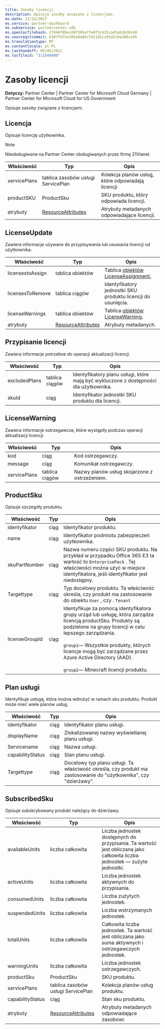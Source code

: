 ```yaml
---
title: Zasoby licencji
description: Opisuje zasoby związane z licencjami.
ms.date: 12/15/2017
ms.service: partner-dashboard
ms.subservice: partnercenter-sdk
ms.openlocfilehash: 27d44f89ac89f365e77e073c425ca45ab3638c68
ms.sourcegitcommit: b307fd75e305e0a88cfd1182cc01d2c9a108ce45
ms.translationtype: MT
ms.contentlocale: pl-PL
ms.lasthandoff: 06/06/2021
ms.locfileid: "111548400"
---
```

# <a name="license-resources"></a>Zasoby licencji

**Dotyczy:** Partner Center | Partner Center for Microsoft Cloud Germany | Partner Center for Microsoft Cloud for US Government

Opisuje zasoby związane z licencjami.

## <a name="license"></a>Licencja

Opisuje licencję użytkownika.

>[!NOTE]
>Nieobsługiwane na Partner Center obsługiwanych przez firmę 21Vianet.

| Właściwość     | Typ                                                           | Opis                                                    |
|--------------|----------------------------------------------------------------|----------------------------------------------------------------|
| servicePlans | tablica zasobów usługi ServicePlan                                 | Kolekcja planów usług, które odpowiadają licencji |
| productSKU   | ProductSku                                                     | SKU produktu, który odpowiada licencji.        |
| atrybuty   | [ResourceAttributes](utility-resources.md#resourceattributes) | Atrybuty metadanych odpowiadające licencji.          |

## <a name="licenseupdate"></a>LicenseUpdate

Zawiera informacje używane do przypisywania lub usuwania licencji od użytkownika.

| Właściwość         | Typ                                                           | Opis                                               |
|------------------|----------------------------------------------------------------|-----------------------------------------------------------|
| licensestoAssign | tablica obiektów                                               | Tablica [obiektów LicenseAssignment.](#licenseassignment) |
| licensesToRemove | tablica ciągów                                               | Identyfikatory jednostki SKU produktu licencji do usunięcia.    |
| licenseWarnings  | tablica obiektów                                               | Tablica [obiektów LicenseWarning.](#licensewarning)       |
| atrybuty       | [ResourceAttributes](utility-resources.md#resourceattributes) | Atrybuty metadanych.                                  |

## <a name="licenseassignment"></a>Przypisanie licencji

Zawiera informacje potrzebne do operacji aktualizacji licencji.

| Właściwość      | Typ             | Opis                                                                |
|---------------|------------------|----------------------------------------------------------------------------|
| excludedPlans | tablica ciągów | Identyfikatory planu usługi, które mają być wykluczone z dostępności dla użytkownika. |
| skuId         | ciąg           | Identyfikator jednostki SKU produktu dla licencji.                                |

## <a name="licensewarning"></a>LicenseWarning

Zawiera informacje ostrzegawcze, które wystąpiły podczas operacji aktualizacji licencji.

| Właściwość     | Typ             | Opis                                         |
|--------------|------------------|-----------------------------------------------------|
| kod         | ciąg           | Kod ostrzegawczy.                                   |
| message      | ciąg           | Komunikat ostrzegawczy.                                |
| servicePlans | tablica ciągów | Nazwy planów usług skojarzone z ostrzeżeniem. |

## <a name="productsku"></a>ProductSku

Opisuje szczegóły produktu.

| Właściwość       | Typ             | Opis                                         |
|----------------|------------------|-----------------------------------------------------|
| identyfikator             | ciąg           | Identyfikator produktu.                             |
| name           | ciąg           | Identyfikator podmiotu zabezpieczeń użytkownika.                      |
| skuPartNumber  | ciąg           | Nazwa numeru części SKU produktu. Na przykład w przypadku Office 365 E3 ta wartość to `EnterprisePack` . Tej właściwości można użyć w miejsce identyfikatora, jeśli identyfikator jest niedostępny.                |
| Targettype     | ciąg           | Typ docelowy produktu. Ta właściwość określa, czy produkt ma zastosowanie do obiektu `User` , czy . `Tenant`                                                                    |
| licenseGroupId | ciąg           | Identyfikuje za pomocą identyfikatora grupy urząd lub usługę, która zarządza licencją productSku. Produkty są podzielone na grupy licencji w celu lepszego zarządzania.<br/><br/>                                                                                     `group1`— Wszystkie produkty, których licencje mogą być zarządzane przez Azure Active Directory (AAD).<br/><br/>                                            `group2`— Minecraft licencji produktu.                                         |

## <a name="serviceplan"></a>Plan usługi

Identyfikuje usługę, która można wdrożyć w ramach sku produktu. Produkt może mieć wiele planów usług.

| Właściwość         | Typ   | Opis                                                                                                       |
|------------------|--------|-------------------------------------------------------------------------------------------------------------------|
| identyfikator               | ciąg | Identyfikator planu usługi.                                                                                      |
| displayName      | ciąg | Zlokalizowanej nazwy wyświetlanej planu usługi.                                                                  |
| Servicename      | ciąg | Nazwa usługi.                                                                                                 |
| capabilityStatus | ciąg | Stan planu usługi.                                                                      |
| Targettype       | ciąg | Docelowy typ planu usługi. Ta właściwość określa, czy produkt ma zastosowanie do "użytkownika", czy "dzierżawy". |

## <a name="subscribedsku"></a>SubscribedSku

Opisuje subskrybowany produkt należący do dzierżawy.

| Właściwość         | Typ                                                           | Opis                                                                                       |
|------------------|----------------------------------------------------------------|---------------------------------------------------------------------------------------------------|
| availableUnits   | liczba całkowita                                                        | Liczba jednostek dostępnych do przypisania. Ta wartość jest obliczana jako całkowita liczba jednostek — zużyte jednostki. |
| activeUnits      | liczba całkowita                                                        | Liczba jednostek aktywnych do przypisania.                                                        |
| consumedUnits    | liczba całkowita                                                        | Liczba zużytych jednostek.                                                                     |
| suspendedUnits   | liczba całkowita                                                        | Liczba wstrzymanych jednostek.                                                                    |
| totalUnits       | liczba całkowita                                                        | Całkowita liczba jednostek. Ta wartość jest obliczana jako suma aktywnych i ostrzegawczych jednostek.         |
| warningUnits     | liczba całkowita                                                        | Liczba jednostek ostrzegawczych.                                                                      |
| productSku       | ProductSku                                                     | SKU produktu.                                                                                  |
| servicePlans     | tablica zasobów usługi ServicePlan                                 | Kolekcja planów usług produktu.                                                     |
| capabilityStatus | ciąg                                                         | Stan sku produktu.                                                                      |
| atrybuty       | [ResourceAttributes](utility-resources.md#resourceattributes) | Atrybuty metadanych odpowiadające zasobowi.                                            |
